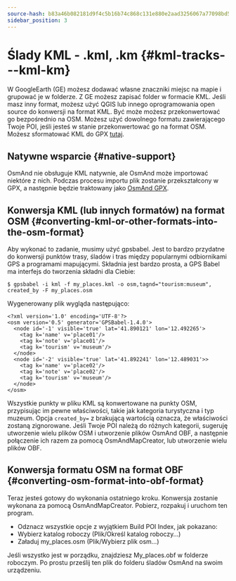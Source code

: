 ```yaml
---
source-hash: b83a46b082181d9f4c5b16b74c868c131e880e2aad3256067a77098bd5c9ae01
sidebar_position: 3
---
```


# Ślady KML - .kml, .km {#kml-tracks---kml-km}

W GoogleEarth (GE) możesz dodawać własne znaczniki miejsc na mapie i grupować je w folderze. Z GE możesz zapisać folder w formacie KML. Jeśli masz inny format, możesz użyć QGIS lub innego oprogramowania open source do konwersji na format KML. Być może możesz przekonwertować go bezpośrednio na OSM. Możesz użyć dowolnego formatu zawierającego Twoje POI, jeśli jesteś w stanie przekonwertować go na format OSM. Możesz sformatować KML do GPX [tutaj](https://kml2gpx.com/).

## Natywne wsparcie {#native-support}
OsmAnd nie obsługuje KML natywnie, ale OsmAnd może importować niektóre z nich. Podczas procesu importu plik zostanie przekształcony w GPX, a następnie będzie traktowany jako [OsmAnd GPX](osmand-gpx).

## Konwersja KML (lub innych formatów) na format OSM {#converting-kml-or-other-formats-into-the-osm-format}

Aby wykonać to zadanie, musimy użyć gpsbabel. Jest to bardzo przydatne do konwersji punktów trasy, śladów i tras między popularnymi odbiornikami GPS a programami mapującymi. Składnia jest bardzo prosta, a GPS Babel ma interfejs do tworzenia składni dla Ciebie:

```
$ gpsbabel -i kml -f my_places.kml -o osm,tagnd="tourism:museum",​created_by -F my_places.osm
```

Wygenerowany plik wygląda następująco:

```
<?xml version='1.0' encoding='UTF-8'?>
<osm version='0.5' generator='GPSBabel-1.4.0'>
  <node id='-1' visible='true' lat='41.890121' lon='12.492265'>
    <tag k='name' v='place01'/>
    <tag k='note' v='place01'/>
    <tag k='tourism' v='museum'/>
  </node>
  <node id='-2' visible='true' lat='41.892241' lon='12.489031'>>
    <tag k='name' v='place02'/>
    <tag k='note' v='place02'/>
    <tag k='tourism' v='museum'/>
  </node>
</osm>
```        

Wszystkie punkty w pliku KML są konwertowane na punkty OSM, przypisując im pewne właściwości, takie jak kategoria turystyczna i typ muzeum. Opcja `created_by=` z brakującą wartością oznacza, że właściwości zostaną zignorowane. Jeśli Twoje POI należą do różnych kategorii, sugeruję utworzenie wielu plików OSM i utworzenie plików OsmAnd OBF, a następnie połączenie ich razem za pomocą OsmAndMapCreator, lub utworzenie wielu plików OBF.

## Konwersja formatu OSM na format OBF {#converting-osm-format-into-obf-format}

Teraz jesteś gotowy do wykonania ostatniego kroku. Konwersja zostanie wykonana za pomocą OsmAndMapCreator. Pobierz, rozpakuj i uruchom ten program.
- Odznacz wszystkie opcje z wyjątkiem Build POI Index, jak pokazano:
- Wybierz katalog roboczy (Plik/Określ katalog roboczy…)
- Załaduj my_places.osm (Plik/Wybierz plik osm…)

Jeśli wszystko jest w porządku, znajdziesz My_places.obf w folderze roboczym. Po prostu prześlij ten plik do folderu śladów OsmAnd na swoim urządzeniu.